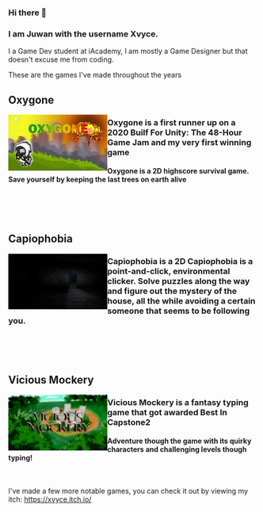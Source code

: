 ### Hi there 👋
### I am Juwan with the username Xvyce.
I a Game Dev student at iAcademy, I am mostly a Game Designer but that doesn't excuse me from coding.

These are the games I've made throughout the years
## Oxygone
[<img align="left" src = "https://github.com/Xvyce/Oxygone/blob/main/Assets/Sprites/oxygone_title%201.JPG?raw=true" width=200>](https://xvyce.itch.io/oxygone)
### Oxygone is a first runner up on a 2020 Builf For Unity: The 48-Hour Game Jam and my very first winning game
#### Oxygone is a 2D highscore survival game. Save yourself by keeping the last trees on earth alive


<br>
<br>
<br>

## Capiophobia
[<img align="left" src = "https://github.com/Xvyce/Capiophobia/blob/master/Assets/Art/titlescreen(new).png" width=200>](https://xvyce.itch.io/capiophobia)
### Capiophobia is a 2D Capiophobia is a point-and-click, environmental clicker. Solve puzzles along the way and figure out the mystery of the house, all the while avoiding a certain someone that seems to be following you.

<br>
<br>
<br>

## Vicious Mockery
[<img align="left" src = "https://github.com/Xvyce/GAMPROJ2-VICIOUS-MOCKERY/blob/main/Assets/Images/titlescreenVM.png" width=200>](https://xvyce.itch.io/capiophobia)
### Vicious Mockery is a fantasy typing game that got awarded Best In Capstone2
#### Adventure though the game with its quirky characters and challenging levels though typing!

<br>

I've made a few more notable games, you can check it out by viewing my itch: https://xvyce.itch.io/
<!--
**Xvyce/Xvyce** is a ✨ _special_ ✨ repository because its `README.md` (this file) appears on your GitHub profile.

Here are some ideas to get you started:

- 🔭 I’m currently working on ...
- 🌱 I’m currently learning ...
- 👯 I’m looking to collaborate on ...
- 🤔 I’m looking for help with ...
- 💬 Ask me about ...
- 📫 How to reach me: ...
- 😄 Pronouns: ...
- ⚡ Fun fact: ...
-->
